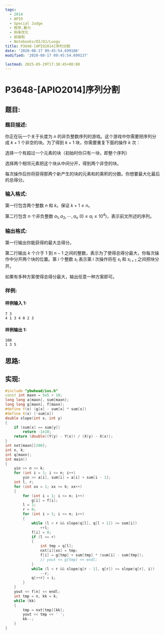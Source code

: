 ```yaml
---
tags:
  - 2014
  - APIO
  - Special Judge
  - 枚举,暴力
  - 斜率优化
  - 前缀和
  - Notebooks/OI/OJ/Luogu
title: P3648-[APIO2014]序列分割
date: '2020-08-17 09:45:54.699108'
modified: '2020-08-17 09:45:54.699137'

lastmod: 2025-05-29T17:38:45+08:00
---
```


# P3648-[APIO2014]序列分割

## 题目:

### 题目描述:

你正在玩一个关于长度为 $n$ 的非负整数序列的游戏。这个游戏中你需要把序列分成 $k + 1$ 个非空的块。为了得到 $k + 1$ 块，你需要重复下面的操作 $k$ 次：

选择一个有超过一个元素的块（初始时你只有一块，即整个序列）

选择两个相邻元素把这个块从中间分开，得到两个非空的块。

每次操作后你将获得那两个新产生的块的元素和的乘积的分数。你想要最大化最后的总得分。

### 输入格式:

第一行包含两个整数 $n$ 和 $k$。保证 $k + 1 \leq n$。

第二行包含 $n$ 个非负整数 $a_1, a_2, \cdots, a_n$ $(0 \leq a_i \leq 10^4)$，表示前文所述的序列。

### 输出格式:

第一行输出你能获得的最大总得分。

第二行输出 $k$ 个介于 $1$ 到 $n - 1$ 之间的整数，表示为了使得总得分最大，你每次操作中分开两个块的位置。第 $i$ 个整数 $s_i$ 表示第 $i$ 次操作将在 $s_i$ 和 $s_{i + 1}$ 之间把块分开。

如果有多种方案使得总得分最大，输出任意一种方案即可。

### 样例:

#### 样例输入 1:

```
7 3
4 1 3 4 0 2 3
```

#### 样例输出 1:

```
108
1 3 5
```

## 思路:

## 实现:

```cpp
#include "ybwhead/ios.h"
const int maxn = 5e5 + 10;
long long a[maxn], sum[maxn];
long long g[maxn], f[maxn];
#define Y(x) (g[x] - sum[x] * sum[x])
#define X(x) (-sum[x])
double slope(int x, int y)
{
    if (sum[x] == sum[y])
        return -1e18;
    return (double)(Y(y) - Y(x)) / (X(y) - X(x));
}
int nxt[maxn][200];
int n, k;
int q[maxn];
int main()
{
    yin >> n >> k;
    for (int i = 1; i <= n; i++)
        yin >> a[i], sum[i] = a[i] + sum[i - 1];
    int l, r;
    for (int xx = 1; xx <= k; xx++)
    {
        for (int i = 1; i <= n; i++)
            g[i] = f[i];
        l = 1;
        r = 0;
        for (int i = 1; i <= n; i++)
        {
            while (l < r && slope(q[l], q[l + 1]) <= sum[i])
                ++l;
            f[i] = 0;
            if (l <= r)
            {
                int tmp = q[l];
                nxt[i][xx] = tmp;
                f[i] = g[tmp] + sum[tmp] * (sum[i] - sum[tmp]);
                // yout << g[tmp] << endl;
            }
            while (l < r && slope(q[r - 1], q[r]) >= slope(q[r], i))
                --r;
            q[++r] = i;
        }
    }
    yout << f[n] << endl;
    int tmp = n, kk = k;
    while (kk)
    {
        tmp = nxt[tmp][kk];
        yout << tmp << ' ';
        kk--;
    }
}
```
